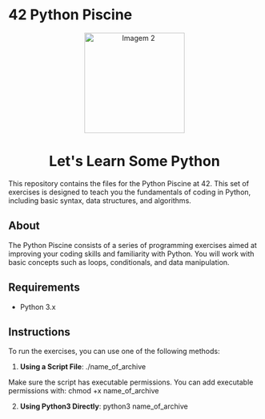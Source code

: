 # 42 Python Piscine

<p align="center">
  <img src="https://media3.giphy.com/media/v1.Y2lkPTc5MGI3NjExaHQwcGZ1ZTFuMzIyYnRybjUxYWU0cmswOGRwdXczeG5iMWhtcGhlNSZlcD12MV9pbnRlcm5hbF9naWZfYnlfaWQmY3Q9Zw/KAq5w47R9rmTuvWOWa/giphy.webp" width="200" alt="Imagem 2"/>
</p>

<h1 align="center">Let's Learn Some Python</h1>

This repository contains the files for the Python Piscine at 42. This set of exercises is designed to teach you the fundamentals of coding in Python, including basic syntax, data structures, and algorithms.

## About

The Python Piscine consists of a series of programming exercises aimed at improving your coding skills and familiarity with Python. You will work with basic concepts such as loops, conditionals, and data manipulation.

## Requirements

- Python 3.x

## Instructions

To run the exercises, you can use one of the following methods:

1. **Using a Script File**: 
./name_of_archive

Make sure the script has executable permissions. You can add executable permissions with:
chmod +x name_of_archive

2. **Using Python3 Directly**:
python3 name_of_archive

